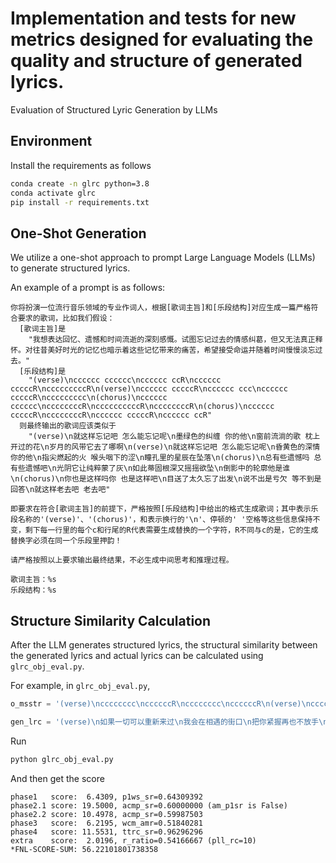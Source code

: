 # Implementation and tests for new metrics designed for evaluating the quality and structure of generated lyrics.

Evaluation of Structured Lyric Generation by LLMs

## Environment

Install the requirements as follows

```bash
conda create -n glrc python=3.8
conda activate glrc
pip install -r requirements.txt
```

## One-Shot Generation

We utilize a one-shot approach to prompt Large Language Models (LLMs) to generate structured lyrics.

An example of a prompt is as follows:

```
你将扮演一位流行音乐领域的专业作词人，根据[歌词主旨]和[乐段结构]对应生成一篇严格符合要求的歌词，比如我们假设：
  [歌词主旨]是
    "我想表达回忆、遗憾和时间流逝的深刻感慨。试图忘记过去的情感纠葛，但又无法真正释怀。对往昔美好时光的记忆也暗示着这些记忆带来的痛苦，希望接受命运并随着时间慢慢淡忘过去。"
  [乐段结构]是
    "(verse)\ncccccc cccccc\ncccccc ccR\ncccccc cccccR\ncccccccccR\n(verse)\ncccccc cccccR\ncccccc ccc\ncccccc cccccR\nccccccccc\n(chorus)\ncccccc cccccc\nccccccccR\nccccccccccR\nccccccccR\n(chorus)\ncccccc cccccR\nccccccccR\ncccccc cccccR\ncccccc ccR"
  则最终输出的歌词应该类似于
    "(verse)\n就这样忘记吧 怎么能忘记呢\n墨绿色的纠缠 你的他\n窗前流淌的歌 枕上开过的花\n岁月的风带它去了哪啊\n(verse)\n就这样忘记吧 怎么能忘记呢\n昏黄色的深情 你的他\n指尖燃起的火 喉头咽下的涩\n瞳孔里的星辰在坠落\n(chorus)\n总有些遗憾吗 总有些遗憾吧\n光阴它让纯粹蒙了灰\n如此蒂固根深又摇摇欲坠\n倒影中的轮廓他是谁\n(chorus)\n你也是这样吗你 也是这样吧\n目送了太久忘了出发\n说不出是亏欠 等不到是回答\n就这样老去吧 老去吧"

即要求在符合[歌词主旨]的前提下，严格按照[乐段结构]中给出的格式生成歌词；其中表示乐段名称的'(verse)'、'(chorus)'，和表示换行的'\n'、停顿的' '空格等这些信息保持不变，剩下每一行里的每个c和行尾的R代表需要生成替换的一个字符，R不同与c的是，它的生成替换字必须在同一个乐段里押韵！

请严格按照以上要求输出最终结果，不必生成中间思考和推理过程。

歌词主旨：%s
乐段结构：%s
```

## Structure Similarity Calculation

After the LLM generates structured lyrics, the structural similarity between the generated lyrics and actual lyrics can be calculated using `glrc_obj_eval.py`.

For example, in `glrc_obj_eval.py`,

```python
o_msstr = '(verse)\ncccccccc\nccccccR\ncccccccc\nccccccR\n(verse)\ncccccccccR\nccccccccc\ncccccccccR\nccccccccc\n(chorus)\nccccccc\nccccccccR\nccccR\nccccccccR\n(chorus)\nccccccR\nccccccccR\nccccR\nccccccccc\n(verse)\ncccccccc\nccccccR\ncccccccc\nccccccR\n(verse)\ncccccccccR\nccccccccc\ncccccccccR\nccccccccc\n(chorus)\nccccccc\nccccccccR\nccccR\nccccccccR\n(chorus)\nccccccR\nccccccccR\nccccR\nccccccccc(verse)\ncccccccc\nccccccR\ncccccccc\nccccccR\n(verse)\ncccccccccR\nccccccccc\ncccccccccR\nccccccccc' # The actual structure in the prompt

gen_lrc = '(verse)\n如果一切可以重新来过\n我会在相遇的街口\n把你紧握再也不放手\n不会再让你远走\n(verse)\n如果上天能再给我一次\n爱你的机会不会辜负\n也许这次机会会更加\n更加珍惜不再错过你\n(chorus)\n因为曾经爱过你\n我的人生才会有奇迹\n因为有奇迹\n才能每天都能见到你\n(chorus)\n因为曾经爱过你\n我的人生才会有奇迹\n因为有奇迹\n才能每一分都为你而活\n(others)\n如果一切可以重新来过\n我会在相遇的街口\n把你紧握再也不放手\n不会再让你远走\n(verse)\n如果上天能再给我一次\n爱你的机会不会辜负\n也许这次机会会更加\n更加珍惜不再错过你\n(chorus)\n因为曾经爱过你\n我的人生才会有奇迹\n因为有奇迹\n才能每天都能见到你\n(chorus)\n因为曾经爱过你\n我的人生才会有奇迹\n因为有奇迹\n才能每一分都为你而活\n(verse)\n如果一切可以重新来过\n我会在相遇的街口\n把你紧握再也不放手\n不会再让你远走\n(verse)\n如果上天能再给我一次\n爱你的机会不会辜负\n也许这次机会会更加\n更加珍惜不再错过你' # The generated structured lyrics by LLMs
```

Run

```bash
python glrc_obj_eval.py
```

And then get the score

```
phase1   score:  6.4309, p1ws_sr=0.64309392
phase2.1 score: 19.5000, acmp_sr=0.60000000 (am_p1sr is False)
phase2.2 score: 10.4978, acmp_sr=0.59987503
phase3   score:  6.2195, wcm_amr=0.51840281
phase4   score: 11.5531, ttrc_sr=0.96296296
extra    score:  2.0196, r_ratio=0.54166667 (pll_rc=10)
*FNL-SCORE-SUM: 56.22101801738358
```
